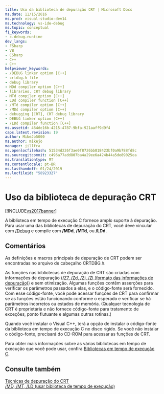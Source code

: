 ```yaml
---
title: Uso da biblioteca de depuração CRT | Microsoft Docs
ms.date: 11/15/2016
ms.prod: visual-studio-dev14
ms.technology: vs-ide-debug
ms.topic: conceptual
f1_keywords:
- c.debug.runtime
dev_langs:
- FSharp
- VB
- CSharp
- C++
- C++
helpviewer_keywords:
- /DEBUG linker option [C++]
- crtdbg.h file
- debug library
- MDd compiler option [C++]
- libraries, CRT debug library
- MTd compiler option [C++]
- LDd compiler function [C++]
- /MTd compiler option [C++]
- /MDd compiler option [C++]
- debugging [CRT], CRT debug library
- DEBUG linker option [C++]
- /LDd compiler function [C++]
ms.assetid: 464de16b-4215-4787-9bfa-921aaff9d9f4
caps.latest.revision: 19
author: MikeJo5000
ms.author: mikejo
manager: jillfra
ms.openlocfilehash: 51534d226f3ae0f8726bb818423bf0a9b788fd8c
ms.sourcegitcommit: c496a77add807ba4a29ee6a424b44a5de89025ea
ms.translationtype: MT
ms.contentlocale: pt-BR
ms.lasthandoff: 01/24/2019
ms.locfileid: "58923327"
---
```

# <a name="crt-debug-library-use"></a>Uso da biblioteca de depuração CRT
[!INCLUDE[vs2017banner](../includes/vs2017banner.md)]

A biblioteca em tempo de execução C fornece amplo suporte à depuração. Para usar uma das bibliotecas de depuração do CRT, você deve vincular com [/Debug](http://msdn.microsoft.com/library/1af389ae-3f8b-4d76-a087-1cdf861e9103) e compile com **/MDd**, **/MTd**, ou **/LDd**.  
  
## <a name="remarks"></a>Comentários  
 As definições e macros principais de depuração de CRT podem ser encontradas no arquivo de cabeçalho CRTDBG.h.  
  
 As funções nas bibliotecas de depuração de CRT são criadas com informações de depuração ([/Z7, /Zd, /Zi, /ZI (formato das informações de depuração)](http://msdn.microsoft.com/library/ce9fa7e1-0c9b-47e3-98ea-26d1a16257c8)) e sem otimização. Algumas funções contêm asserções para verificar os parâmetros passados a elas, e o código-fonte será fornecido. Com esse código-fonte, você pode acessar funções de CRT para confirmar se as funções estão funcionando conforme o esperado e verificar se há parâmetros incorretos ou estados de memória. (Qualquer tecnologia de CRT é proprietária e não fornece código-fonte para tratamento de exceções, ponto flutuante e algumas outras rotinas.)  
  
 Quando você instalar o Visual C++, terá a opção de instalar o código-fonte da biblioteca em tempo de execução C no disco rígido. Se você não instalar o código-fonte, precisará do CD-ROM para acessar as funções de CRT.  
  
 Para obter mais informações sobre as várias bibliotecas em tempo de execução que você pode usar, confira [Bibliotecas em tempo de execução C](http://msdn.microsoft.com/library/a889fd39-807d-48f2-807f-81492612463f).  
  
## <a name="see-also"></a>Consulte também  
 [Técnicas de depuração do CRT](../debugger/crt-debugging-techniques.md)   
 [/MD, /MT, /LD (usar biblioteca de tempo de execução)](http://msdn.microsoft.com/library/cf7ed652-dc3a-49b3-aab9-ad60e5395579)
